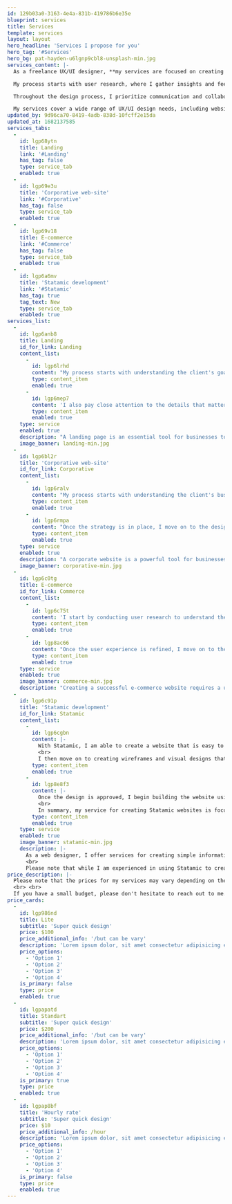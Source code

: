 ```yaml
---
id: 129b03a0-3163-4e4a-831b-419786b6e35e
blueprint: services
title: Services
template: services
layout: layout
hero_headline: 'Services I propose for you'
hero_tag: '#Services'
hero_bg: pat-hayden-u6lgnp9cbl8-unsplash-min.jpg
services_content: |-
  As a freelance UX/UI designer, **my services are focused on creating user-centered and visually appealing digital products for my clients**. I work collaboratively with my clients to understand their unique needs and goals, and use my expertise to design solutions that exceed their expectations.

  My process starts with user research, where I gather insights and feedback from potential users to better understand their needs and preferences. From there, I create wireframes, prototypes, and high-fidelity designs that align with the client's brand and business goals.

  Throughout the design process, I prioritize communication and collaboration with my clients to ensure that their needs are met and their feedback is incorporated into the final product. I am also committed to delivering high-quality work within the agreed-upon timeline and budget.

  My services cover a wide range of UX/UI design needs, including website design, mobile app design, user interface design, user experience design, and more. Whether my clients need a complete redesign or just a few tweaks to an existing design, I am here to help bring their digital product to life.
updated_by: 9d96ca70-8419-4adb-838d-10fcff2e15da
updated_at: 1682137585
services_tabs:
  -
    id: lgp68ytn
    title: Landing
    link: '#Landing'
    has_tag: false
    type: service_tab
    enabled: true
  -
    id: lgp69e3u
    title: 'Corporative web-site'
    link: '#Corporative'
    has_tag: false
    type: service_tab
    enabled: true
  -
    id: lgp69v18
    title: E-commerce
    link: '#Commerce'
    has_tag: false
    type: service_tab
    enabled: true
  -
    id: lgp6a6mv
    title: 'Statamic development'
    link: '#Statamic'
    has_tag: true
    tag_text: New
    type: service_tab
    enabled: true
services_list:
  -
    id: lgp6anb8
    title: Landing
    id_for_link: Landing
    content_list:
      -
        id: lgp6lrhd
        content: "My process starts with understanding the client's goals and target audience. From there, I create wireframes and prototypes to test the user flow and make necessary adjustments. Once the user experience is optimized, I move on to the visual design phase where I craft an aesthetically pleasing and on-brand design."
        type: content_item
        enabled: true
      -
        id: lgp6mep7
        content: 'I also pay close attention to the details that matter, such as typography, color, and imagery to create a design that stands out and speaks to the user. Throughout the process, I prioritize communication and collaboration with my clients to ensure that the final design meets their needs and exceeds their expectations.'
        type: content_item
        enabled: true
    type: service
    enabled: true
    description: "A landing page is an essential tool for businesses to drive traffic and convert visitors into customers. As a designer, my goal is to create a visually engaging and intuitive design that communicates the brand's value proposition, generates leads, and promotes conversions."
    image_banner: landing-min.jpg
  -
    id: lgp6bl2r
    title: 'Corporative web-site'
    id_for_link: Corporative
    content_list:
      -
        id: lgp6ralv
        content: "My process starts with understanding the client's business objectives, target audience, and competitors. From there, I create a comprehensive plan that outlines the site structure, content strategy, and design direction. I also conduct user research to gain insights into user behavior and preferences, which informs my design decisions."
        type: content_item
        enabled: true
      -
        id: lgp6rmpa
        content: "Once the strategy is in place, I move on to the design phase where I create wireframes and prototypes to test the user flow and make necessary adjustments. I pay close attention to the details that matter, such as typography, color, and imagery to create a design that resonates with the target audience and communicates the client's brand message effectively."
        type: content_item
        enabled: true
    type: service
    enabled: true
    description: "A corporate website is a powerful tool for businesses to showcase their products and services, communicate their brand message, and connect with their audience. As a designer, my aim is to create a website that aligns with the client's brand identity, meets their business goals, and delivers a seamless user experience."
    image_banner: corporative-min.jpg
  -
    id: lgp6c0tg
    title: E-commerce
    id_for_link: Commerce
    content_list:
      -
        id: lgp6c75t
        content: 'I start by conducting user research to understand the target audience and their needs. From there, I create user personas and user journeys that help guide the design process. Once the user experience is optimized, I move on to creating wireframes and prototypes that help test the user flow and make necessary adjustments.'
        type: content_item
        enabled: true
      -
        id: lgp8ac66
        content: "Once the user experience is refined, I move on to the visual design phase where I craft an aesthetically pleasing design that reflects the client's branding and communicates their product offerings effectively. I pay close attention to the details that matter, such as typography, color, and imagery, to create a design that sets the business apart from the competition."
        type: content_item
        enabled: true
    type: service
    enabled: true
    image_banner: commerce-min.jpg
    description: "Creating a successful e-commerce website requires a user-centered design that is visually appealing, intuitive, and encourages users to make purchases. My design process for e-commerce websites is focused on achieving these goals while ensuring that the website aligns with the client's branding and business objectives."
  -
    id: lgp6c91p
    title: 'Statamic development'
    id_for_link: Statamic
    content_list:
      -
        id: lgp6cgbn
        content: |-
          With Statamic, I am able to create a website that is easy to use, update, and maintain. I start by understanding the client's needs and goals for their website, and from there, I create a website architecture and sitemap that makes it easy for users to find the information they need.
          <br>
          I then move on to creating wireframes and visual designs that align with the client's branding and communication goals. I pay close attention to the details that matter, such as typography, color, and imagery, to create a design that is visually appealing and on-brand.
        type: content_item
        enabled: true
      -
        id: lgp8e8f3
        content: |-
          Once the design is approved, I begin building the website using Statamic. This involves setting up the necessary pages and templates, as well as adding in the content provided by the client. The end result is a simple and effective information website that meets the client's requirements and effectively communicates their message.
          <br>
          In summary, my service for creating Statamic websites is focused on creating simple and effective information websites that are easy to use, update, and maintain. While I may not be able to create complex systems, I am confident that I can create a website that meets your needs and effectively communicates your message to your target audience.
        type: content_item
        enabled: true
    type: service
    enabled: true
    image_banner: statamic-min.jpg
    description: |-
      As a web designer, I offer services for creating simple information websites using Statamic, a flat-file content management system that allows for easy content updates without the need for a database.
      <br>
      Please note that while I am experienced in using Statamic to create simple information websites, I may not be able to create complex systems. However, I am confident that I can create a website that meets your requirements and effectively communicates your message to your target audience.
price_description: |-
  Please note that the prices for my services may vary depending on the complexity and scope of the project. Each project is unique, and I will provide a personalized quote based on your specific needs and requirements.
  <br> <br>
  If you have a small budget, please don't hesitate to reach out to me. I am passionate about creating cool interfaces and would love to work with you to find a solution that fits your budget. Let's discuss your project and see what we can create together!
price_cards:
  -
    id: lgp986nd
    title: Lite
    subtitle: 'Super quick design'
    price: $100
    price_additional_info: '/but can be vary'
    description: 'Lorem ipsum dolor, sit amet consectetur adipisicing elit. Corrupti quasi incidunt neque alias, laborum tempora vitae sed laudantium, minima similique tenetur illo quo repellendus velit!'
    price_options:
      - 'Option 1'
      - 'Option 2'
      - 'Option 3'
      - 'Option 4'
    is_primary: false
    type: price
    enabled: true
  -
    id: lgpapatd
    title: Standart
    subtitle: 'Super quick design'
    price: $200
    price_additional_info: '/but can be vary'
    description: 'Lorem ipsum dolor, sit amet consectetur adipisicing elit. Corrupti quasi incidunt neque alias, laborum tempora vitae sed laudantium, minima similique tenetur illo quo repellendus velit!'
    price_options:
      - 'Option 1'
      - 'Option 2'
      - 'Option 3'
      - 'Option 4'
    is_primary: true
    type: price
    enabled: true
  -
    id: lgpap8bf
    title: 'Hourly rate'
    subtitle: 'Super quick design'
    price: $10
    price_additional_info: /hour
    description: 'Lorem ipsum dolor, sit amet consectetur adipisicing elit. Corrupti quasi incidunt neque alias, laborum tempora vitae sed laudantium, minima similique tenetur illo quo repellendus velit!'
    price_options:
      - 'Option 1'
      - 'Option 2'
      - 'Option 3'
      - 'Option 4'
    is_primary: false
    type: price
    enabled: true
---
```


